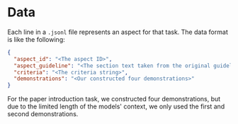 # Data
Each line in a `.jsonl` file represents an aspect for that task. The data format is like the following:
```json
{
  "aspect_id": "<The aspect ID>",
  "aspect_guideline": "<The section text taken from the original guideline>",
  "criteria": "<The criteria string>",
  "demonstrations": "<Our constructed four demonstrations>"
}
```
For the paper introduction task, we constructed four demonstrations, but due to the limited length of the models' context, we only used the first and second demonstrations.